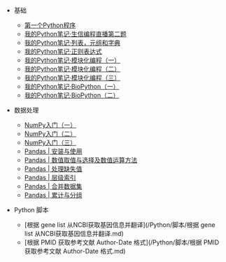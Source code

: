 - 基础

    - [第一个Python程序](/Python/基础/第一个Python程序.md)
    - [我的Python笔记·生信编程直播第二题](/Python/基础/我的Python笔记·生信编程直播第二题.md)
    - [我的Python笔记·列表，元组和字典](/Python/基础/我的Python笔记·列表，元组和字典.md)
    - [我的Python笔记·正则表达式](/Python/基础/我的Python笔记·正则表达式.md)
    - [我的Python笔记·模块化编程（一）](/Python/基础/我的Python笔记·模块化编程（一）.md)
    - [我的Python笔记·模块化编程（二）](/Python/基础/我的Python笔记·模块化编程（二）.md)
    - [我的Python笔记·模块化编程（三）](/Python/基础/我的Python笔记·模块化编程（三）.md)
    - [我的Python笔记·BioPython（一）](/Python/基础/我的Python笔记·BioPython（一）.md)
	- [我的Python笔记·BioPython（二）](/Python/基础/我的Python笔记·BioPython（二）.md)
	
- 数据处理
	- [NumPy入门（一）](/Python/数据科学/NumPy入门（一）.md)
	- [NumPy入门（二）](/Python/数据科学/NumPy入门（二）.md)
	- [NumPy入门（三）](/Python/数据科学/NumPy入门（三）.md)
	- [Pandas | 安装与使用](/Python/数据科学/Pandas数据处理（一）.md)
	- [Pandas | 数值取值与选择及数值运算方法](/Python/数据科学/Pandas数据处理（二）.md)
	- [Pandas | 处理缺失值](/Python/数据科学/Pandas数据处理（三）-1.md)
	- [Pandas | 层级索引](/Python/数据科学/Pandas数据处理（三）-2.md)
	- [Pandas | 合并数据集](/Python/数据科学/Pandas数据处理（四）.md)
	- [Pandas | 累计与分组](/Python/数据科学/累计与分组.md)
	
- Python 脚本
	- [根据 gene list 从NCBI获取基因信息并翻译](/Python/脚本/根据 gene list 从NCBI获取基因信息并翻译.md)
	- [根据 PMID 获取参考文献 Author-Date 格式](/Python/脚本/根据 PMID 获取参考文献 Author-Date 格式.md)

